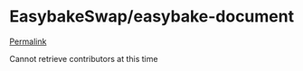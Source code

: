 # EasybakeSwap/easybake-document

[Permalink](https://github.com/EasybakeSwap/easybake-document/blob/8027cbdfce9d345f71d167126c96d79e32586069/.gitbook/assets/masthead-twitter.png)

Cannot retrieve contributors at this time

